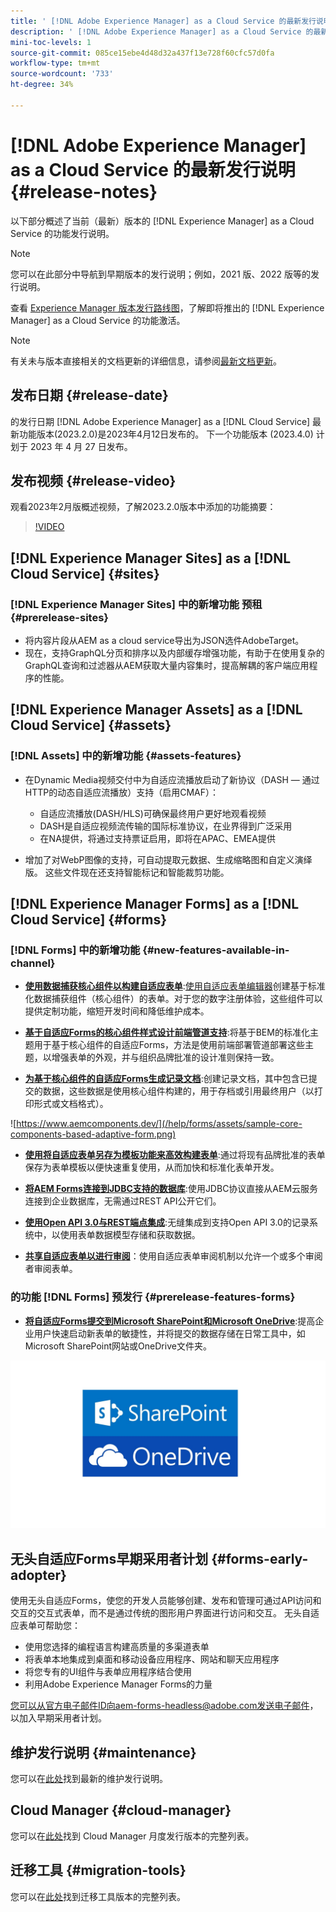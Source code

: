 ```yaml
---
title: ' [!DNL Adobe Experience Manager] as a Cloud Service 的最新发行说明。'
description: ' [!DNL Adobe Experience Manager] as a Cloud Service 的最新发行说明。'
mini-toc-levels: 1
source-git-commit: 085ce15ebe4d48d32a437f13e728f60cfc57d0fa
workflow-type: tm+mt
source-wordcount: '733'
ht-degree: 34%

---
```



# [!DNL Adobe Experience Manager] as a Cloud Service 的最新发行说明 {#release-notes}

以下部分概述了当前（最新）版本的 [!DNL Experience Manager] as a Cloud Service 的功能发行说明。

>[!NOTE]
>
>您可以在此部分中导航到早期版本的发行说明；例如，2021 版、2022 版等的发行说明。
>
>查看 [Experience Manager 版本发行路线图](https://experienceleague.adobe.com/docs/experience-manager-release-information/aem-release-updates/update-releases-roadmap.html)，了解即将推出的 [!DNL Experience Manager] as a Cloud Service 的功能激活。

>[!NOTE]
>
>有关未与版本直接相关的文档更新的详细信息，请参阅[最新文档更新](https://experienceleague.adobe.com/docs/experience-manager-release-information/aem-release-updates/doc-updates/documentation-updates.html)。

## 发布日期 {#release-date}

的发行日期 [!DNL Adobe Experience Manager] as a [!DNL Cloud Service] 最新功能版本(2023.2.0)是2023年4月12日发布的。 下一个功能版本 (2023.4.0) 计划于 2023 年 4 月 27 日发布。

## 发布视频 {#release-video}

观看2023年2月版概述视频，了解2023.2.0版本中添加的功能摘要：

>[!VIDEO](https://video.tv.adobe.com/v/3416885/?quality=12)

## [!DNL Experience Manager Sites] as a [!DNL Cloud Service] {#sites}

### [!DNL Experience Manager Sites] 中的新增功能 预租 {#prerelease-sites}

* 将内容片段从AEM as a cloud service导出为JSON选件AdobeTarget。
* 现在，支持GraphQL分页和排序以及内部缓存增强功能，有助于在使用复杂的GraphQL查询和过滤器从AEM获取大量内容集时，提高解耦的客户端应用程序的性能。

## [!DNL Experience Manager Assets] as a [!DNL Cloud Service] {#assets}

### [!DNL Assets] 中的新增功能 {#assets-features}

* 在Dynamic Media视频交付中为自适应流播放启动了新协议（DASH — 通过HTTP的动态自适应流播放）支持（启用CMAF）：
   * 自适应流播放(DASH/HLS)可确保最终用户更好地观看视频
   * DASH是自适应视频流传输的国际标准协议，在业界得到广泛采用
   * 在NA提供，将通过支持票证启用，即将在APAC、EMEA提供

* 增加了对WebP图像的支持，可自动提取元数据、生成缩略图和自定义演绎版。 这些文件现在还支持智能标记和智能裁剪功能。

## [!DNL Experience Manager Forms] as a [!DNL Cloud Service] {#forms}

### [!DNL Forms] 中的新增功能 {#new-features-available-in-channel}

* **[使用数据捕获核心组件以构建自适应表单](https://experienceleague.adobe.com/docs/experience-manager-core-components/using/adaptive-forms/introduction.html?lang=zh-Hans)**:[使用自适应表单编辑器](/help/forms/creating-adaptive-form-core-components.md)创建基于标准化数据捕获组件（核心组件）的表单。对于您的数字注册体验，这些组件可以提供定制功能，缩短开发时间和降低维护成本。

* **[基于自适应Forms的核心组件样式设计前端管道支持](/help/forms/using-themes-in-core-components.md)**:将基于BEM的标准化主题用于基于核心组件的自适应Forms，方法是使用前端部署管道部署这些主题，以增强表单的外观，并与组织品牌批准的设计准则保持一致。

* **[为基于核心组件的自适应Forms生成记录文档](/help/forms/generate-document-of-record-core-components.md)**:创建记录文档，其中包含已提交的数据，这些数据是使用核心组件构建的，用于存档或引用最终用户（以打印形式或文档格式）。

![https://www.aemcomponents.dev/](/help/forms/assets/sample-core-components-based-adaptive-form.png)

* **[使用将自适应表单另存为模板功能来高效构建表单](/help/forms/template-editor.md#save-an-adaptive-form-as-template-saving-adaptive-form-as-template)**:通过将现有品牌批准的表单保存为表单模板以便快速重复使用，从而加快和标准化表单开发。

* **[将AEM Forms连接到JDBC支持的数据库](/help/forms/configure-data-sources.md#configure-relational-database-configure-relational-database)**:使用JDBC协议直接从AEM云服务连接到企业数据库，无需通过REST API公开它们。

* **[使用Open API 3.0与REST端点集成](/help/forms/configure-data-sources.md#configure-restful-services-open-api-specification-version-20-configure-restful-services-swagger-version30)**:无缝集成到支持Open API 3.0的记录系统中，以使用表单数据模型存储和获取数据。

* **[共享自适应表单以进行审阅](/help/forms/create-reviews-forms.md)**：使用自适应表单审阅机制以允许一个或多个审阅者审阅表单。


### 的功能 [!DNL Forms] 预发行 {#prerelease-features-forms}

* **[将自适应Forms提交到Microsoft SharePoint和Microsoft OneDrive](/help/forms/configuring-submit-actions.md)**:提高企业用户快速启动新表单的敏捷性，并将提交的数据存储在日常工具中，如Microsoft SharePoint网站或OneDrive文件夹。

![将自适应Forms提交到Microsoft SharePoint和Microsoft OneDrive](/help/forms/assets/onedrive-and-sharepoint.jpg)


## 无头自适应Forms早期采用者计划 {#forms-early-adopter}

使用无头自适应Forms，使您的开发人员能够创建、发布和管理可通过API访问和交互的交互式表单，而不是通过传统的图形用户界面进行访问和交互。 无头自适应表单可帮助您：

* 使用您选择的编程语言构建高质量的多渠道表单
* 将表单本地集成到桌面和移动设备应用程序、网站和聊天应用程序
* 将您专有的UI组件与表单应用程序结合使用
* 利用Adobe Experience Manager Forms的力量

您可以从官方电子邮件ID向aem-forms-headless@adobe.com发送电子邮件，以加入早期采用者计划。

## 维护发行说明 {#maintenance}

您可以在[此处](/help/release-notes/maintenance/latest.md)找到最新的维护发行说明。

## Cloud Manager {#cloud-manager}

您可以在[此处](/help/implementing/cloud-manager/release-notes/current.md)找到 Cloud Manager 月度发行版本的完整列表。

## 迁移工具 {#migration-tools}

您可以在[此处](/help/journey-migration/release-notes/release-notes-migration-tools-current.md)找到迁移工具版本的完整列表。
